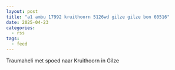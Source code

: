 ```yaml
---
layout: post
title: "a1 ambu 17992 kruithoorn 5126wd gilze gilze bon 60516"
date: 2025-04-23
categories: 
  - rss
tags: 
  - feed
---
```


Traumaheli met spoed naar Kruithoorn in Gilze
